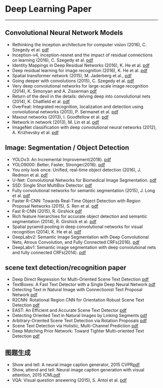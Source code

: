 # Deep Learning Paper
-------------------
## Convolutional Neural Network Models
* Rethinking the inception architecture for computer vision (2016), C. Szegedy et al. [pdf](https://www.cv-foundation.org/openaccess/content_cvpr_2016/papers/Szegedy_Rethinking_the_Inception_CVPR_2016_paper.pdf)
* Inception-v4, inception-resnet and the impact of residual connections on learning (2016), C. Szegedy et al. [pdf](http://arxiv.org/pdf/1602.07261)
* Identity Mappings in Deep Residual Networks (2016), K. He et al. [pdf](https://arxiv.org/pdf/1603.05027v2.pdf)
* Deep residual learning for image recognition (2016), K. He et al. [pdf](http://arxiv.org/pdf/1512.03385)
* Spatial transformer network (2015), M. Jaderberg et al., [pdf](http://papers.nips.cc/paper/5854-spatial-transformer-networks.pdf)
* Going deeper with convolutions (2015), C. Szegedy et al. [pdf](http://www.cv-foundation.org/openaccess/content_cvpr_2015/papers/Szegedy_Going_Deeper_With_2015_CVPR_paper.pdf)
* Very deep convolutional networks for large-scale image recognition (2014), K. Simonyan and A. Zisserman [pdf](http://arxiv.org/pdf/1409.1556)
* Return of the devil in the details: delving deep into convolutional nets (2014), K. Chatfield et al. [pdf](http://arxiv.org/pdf/1405.3531)
* OverFeat: Integrated recognition, localization and detection using convolutional networks (2013), P. Sermanet et al. [pdf](http://arxiv.org/pdf/1312.6229)
* Maxout networks (2013), I. Goodfellow et al. [pdf](http://arxiv.org/pdf/1302.4389v4)
* Network in network (2013), M. Lin et al. [pdf](http://arxiv.org/pdf/1312.4400)
* ImageNet classification with deep convolutional neural networks (2012), A. Krizhevsky et al. [pdf](http://papers.nips.cc/paper/4824-imagenet-classification-with-deep-convolutional-neural-networks.pdf)

## Image: Segmentation / Object Detection
* YOLOv3: An Incremental Improvement(2018). [pdf](https://arxiv.org/pdf/1804.02767.pdf)
* YOLO9000: Better, Faster, Stronger(2016). [pdf](https://arxiv.org/pdf/1612.08242.pdf)
* You only look once: Unified, real-time object detection (2016), J. Redmon et al. [pdf](https://www.cv-foundation.org/openaccess/content_cvpr_2016/papers/Redmon_You_Only_Look_CVPR_2016_paper.pdf)
* U-Net: Convolutional Networks for Biomedical Image Segmentation. [pdf](https://arxiv.org/pdf/1505.04597.pdf)
* SSD: Single Shot MultiBox Detector. [pdf](https://arxiv.org/pdf/1512.02325.pdf)
* Fully convolutional networks for semantic segmentation (2015), J. Long et al. [pdf](https://www.cv-foundation.org/openaccess/content_cvpr_2015/papers/Long_Fully_Convolutional_Networks_2015_CVPR_paper.pdf)
* Faster R-CNN: Towards Real-Time Object Detection with Region Proposal Networks (2015), S. Ren et al. [pdf](http://papers.nips.cc/paper/5638-faster-r-cnn-towards-real-time-object-detection-with-region-proposal-networks.pdf)
* Fast R-CNN (2015), R. Girshick [pdf](https://www.cv-foundation.org/openaccess/content_iccv_2015/papers/Girshick_Fast_R-CNN_ICCV_2015_paper.pdf)
* Rich feature hierarchies for accurate object detection and semantic segmentation (2014), R. Girshick et al. [pdf](https://www.cv-foundation.org/openaccess/content_cvpr_2014/papers/Girshick_Rich_Feature_Hierarchies_2014_CVPR_paper.pdf)
* Spatial pyramid pooling in deep convolutional networks for visual recognition (2014), K. He et al. [pdf](https://arxiv.org/pdf/1406.4729.pdf)
* DeepLabv2: Semantic Image Segmentation with Deep Convolutional Nets, Atrous Convolution, and Fully Connected CRFs(2016). [pdf](https://arxiv.org/pdf/1606.00915)
* DeepLabv1: Semantic image segmentation with deep convolutional nets and fully connected CRFs(2014). [pdf](https://arxiv.org/pdf/1412.7062v3.pdf)

## scene text detection/recognition paper
* Deep Direct Regression for Multi-Oriented Scene Text Detection [pdf](https://arxiv.org/abs/1703.08289)
* TextBoxes: A Fast Text Detector with a Single Deep Neural Network [pdf](https://arxiv.org/abs/1611.06779)
* Detecting Text in Natural Image with Connectionist Text Proposal Network [pdf](https://arxiv.org/abs/1609.03605)
* R2CNN: Rotational Region CNN for Orientation Robust Scene Text Detection [pdf](https://arxiv.org/abs/1706.09579)
* EAST: An Efficient and Accurate Scene Text Detector [pdf](https://arxiv.org/abs/1704.03155)
* Detecting Oriented Text in Natural Images by Linking Segments [pdf](https://arxiv.org/abs/1703.06520)
* Arbitrary-Oriented Scene Text Detection via Rotation Proposals [pdf](https://arxiv.org/abs/1703.01086)
* Scene Text Detection via Holistic, Multi-Channel Prediction [pdf](https://arxiv.org/abs/1606.09002)
* Deep Matching Prior Network: Toward Tighter Multi-oriented Text Detection [pdf](https://arxiv.org/abs/1703.01425)

## 图题生成
* Show and tell: A neural image caption generator, 2015 CVPR[pdf](http://www.cv-foundation.org/openaccess/content_cvpr_2015/papers/Vinyals_Show_and_Tell_2015_CVPR_paper.pdf)
* Show, attend and tell: Neural image caption generation with visual attention, 2015 ICML[pdf](http://arxiv.org/pdf/1502.03044)
* VQA: Visual question answering (2015), S. Antol et al. [pdf](http://www.cv-foundation.org/openaccess/content_iccv_2015/papers/Antol_VQA_Visual_Question_ICCV_2015_paper.pdf)

